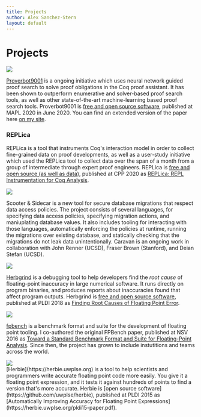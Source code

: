 ```yaml
---
title: Projects
author: Alex Sanchez-Stern
layout: default
---
```


Projects
========

<div markdown="1" class="project">
<img src="https://proverbot9001.ucsd.edu/images/proverbot9001-logo-with-text.png" class="projectlogo"/>

<div markdown="1" class="projectdesc">

[Proverbot9001](https://proverbot9001.ucsd.edu) is a ongoing initiative
which uses neural network guided proof search to solve proof
obligations in the Coq proof assistant. It has been shown to
outperform enumerative and solver-based proof search tools, as well as
other state-of-the-art machine-learning based proof search
tools. Proverbot9001 is [free and open source
software](https://github.com/UCSD-PL/proverbot9001), published at MAPL
2020 in June 2020. You can find an extended version of the paper here
[on my site](papers/proverbot9001.pdf).

</div>
</div>

### REPLica

REPLica is a tool that instruments Coq's interaction model in order to
collect fine-grained data on proof developments, as well as a
user-study initiative which used the REPLica tool to collect data over
the span of a month from a group of intermediate through expert proof
engineers. REPLica is [free and open source (as well as
data)](https://github.com/uwplse/coq-change-analytics), published at
CPP 2020 as [REPLica: REPL Instrumentation for Coq
Analysis](papers/replica.pdf).

<div markdown="1" class="project">
<img src="{{ site.url }}{{ site.baseurl }}/images/caravan-placeholder-logo.png" class="projectlogo"/>

<div markdown="1" class="projectdesc">

Scooter & Sidecar is a new tool for secure database migrations that
respect data access policies. The project consists of several
languages, for specifying data access policies, specifying migration
actions, and maniuplating database values. It also includes tooling
for interacting with those languages, automatically enforcing the
policies at runtime, running the migrations over existing database,
and statically checking that the migrations do not leak data
unintentionally. Caravan is an ongoing work in collaboration with John
Renner (UCSD), Fraser Brown (Stanford), and Deian Stefan (UCSD).

</div>
</div>


<div markdown="1" class="project">
<img src="{{ site.url }}{{ site.baseurl }}/images/herbgrind_logo.png" class="projectlogo"/>

<div markdown="1" class="projectdesc">

[Herbgrind](http://herbgrind.ucsd.edu) is a debugging tool to help
developers find the *root cause* of floating-point inaccuracy in large
numerical software. It runs directly on program binaries, and produces
reports about inaccuracies found that affect program
outputs. Herbgrind is [free and open source
software](https://github.com/uwplse/herbgrind), published at PLDI 2018
as [Finding Root Causes of Floating Point
Error](http://herbgrind.ucsd.edu/herbgrind-pldi18.pdf).

</div>
</div>

<div markdown="1" class="project">
<img src="https://fpbench.org/img/logo.png" class="projectlogo"/>

<div markdown="1" class="projectdesc">

[fpbench](https://fpbench.org) is a benchmark format and suite for the
development of floating point tooling. I co-authored the original
FPBench paper, published at NSV 2016 as [Toward a Standard Benchmark
Format and Suite for Floating-Point
Analysis](https://fpbench.org/nsv16-paper.pdf). Since then, the project
has grown to include instutitions and teams across the world.

</div>
</div>

<div markdown="1" class="project">
<img src="https://herbie.uwplse.org/logo.png" class="projectlogo"/>

<div markdown="1" class="projectdesc">
[Herbie](https://herbie.uwplse.org) is a tool to help scientists and
programmers write accurate floating point code more easily. You give
it a floating point expression, and it tests it against hundreds of
points to find a version that's more accurate. Herbie is [open source
software](https://github.com/uwplse/herbie), published at PLDI 2015 as
[Automatically Improving Accuracy for Floating Point
Expressions](https://herbie.uwplse.org/pldi15-paper.pdf).

</div>
</div>
